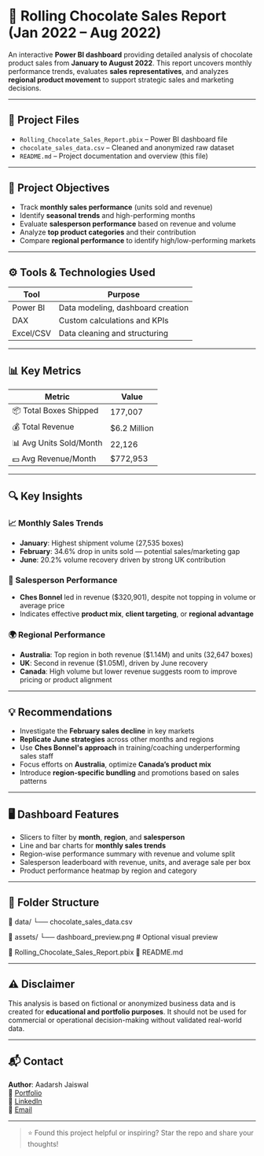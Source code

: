 # 🍫 Rolling Chocolate Sales Report (Jan 2022 – Aug 2022)

An interactive **Power BI dashboard** providing detailed analysis of chocolate product sales from **January to August 2022**. This report uncovers monthly performance trends, evaluates **sales representatives**, and analyzes **regional product movement** to support strategic sales and marketing decisions.

---

## 📁 Project Files

- `Rolling_Chocolate_Sales_Report.pbix` – Power BI dashboard file  
- `chocolate_sales_data.csv` – Cleaned and anonymized raw dataset  
- `README.md` – Project documentation and overview (this file)

---

## 🎯 Project Objectives

- Track **monthly sales performance** (units sold and revenue)
- Identify **seasonal trends** and high-performing months
- Evaluate **salesperson performance** based on revenue and volume
- Analyze **top product categories** and their contribution
- Compare **regional performance** to identify high/low-performing markets

---

## ⚙️ Tools & Technologies Used

| Tool        | Purpose                               |
|-------------|----------------------------------------|
| Power BI    | Data modeling, dashboard creation      |
| DAX         | Custom calculations and KPIs           |
| Excel/CSV   | Data cleaning and structuring          |

---

## 📊 Key Metrics

| Metric                   | Value          |
|--------------------------|----------------|
| 📦 Total Boxes Shipped   | 177,007        |
| 💰 Total Revenue         | $6.2 Million   |
| 📊 Avg Units Sold/Month  | 22,126         |
| 💵 Avg Revenue/Month     | $772,953       |

---

## 🔍 Key Insights

### 📈 Monthly Sales Trends
- **January**: Highest shipment volume (27,535 boxes)  
- **February**: 34.6% drop in units sold — potential sales/marketing gap  
- **June**: 20.2% volume recovery driven by strong UK contribution

### 👤 Salesperson Performance
- **Ches Bonnel** led in revenue ($320,901), despite not topping in volume or average price  
- Indicates effective **product mix**, **client targeting**, or **regional advantage**

### 🌍 Regional Performance
- **Australia**: Top region in both revenue ($1.14M) and units (32,647 boxes)  
- **UK**: Second in revenue ($1.05M), driven by June recovery  
- **Canada**: High volume but lower revenue suggests room to improve pricing or product alignment

---

## 💡 Recommendations

- Investigate the **February sales decline** in key markets  
- **Replicate June strategies** across other months and regions  
- Use **Ches Bonnel's approach** in training/coaching underperforming sales staff  
- Focus efforts on **Australia**, optimize **Canada’s product mix**  
- Introduce **region-specific bundling** and promotions based on sales patterns

---

## 🖥️ Dashboard Features

- Slicers to filter by **month**, **region**, and **salesperson**  
- Line and bar charts for **monthly sales trends**  
- Region-wise performance summary with revenue and volume split  
- Salesperson leaderboard with revenue, units, and average sale per box  
- Product performance heatmap by region and category

---

## 📂 Folder Structure

📁 data/
└── chocolate_sales_data.csv

📁 assets/
└── dashboard_preview.png # Optional visual preview

📄 Rolling_Chocolate_Sales_Report.pbix
📄 README.md


---

## ⚠️ Disclaimer

This analysis is based on fictional or anonymized business data and is created for **educational and portfolio purposes**. It should not be used for commercial or operational decision-making without validated real-world data.

---

## 📬 Contact

**Author**: Aadarsh Jaiswal  
🔗 [Portfolio](https://aadarshjaiswalvns.github.io/Data-Analytics-Portfolio)  
💼 [LinkedIn](https://www.linkedin.com/in/aadarshjaiswalvns)  
📧 [Email](mailto:aadarshjaiswalvns@gmail.com)

---

> ⭐ Found this project helpful or inspiring? Star the repo and share your thoughts!

